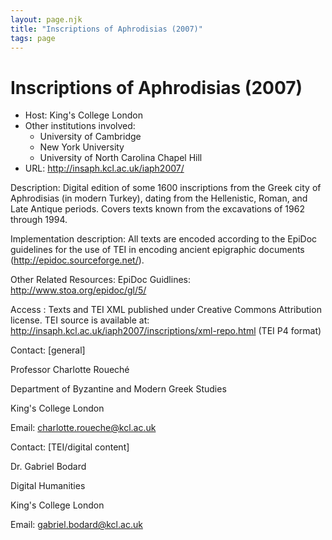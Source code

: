 ```yaml
---
layout: page.njk
title: "Inscriptions of Aphrodisias (2007)"
tags: page
---
```

# Inscriptions of Aphrodisias (2007)











* Host: King's College London
* Other institutions involved:
	+ University of Cambridge
	+ New York University
	+ University of North Carolina Chapel Hill
* URL: <http://insaph.kcl.ac.uk/iaph2007/>



Description:
 Digital edition of some 1600 inscriptions from the Greek city of Aphrodisias (in modern
 Turkey), dating from the Hellenistic, Roman, and Late Antique periods. Covers texts
 known from the excavations of 1962 through 1994.



Implementation description:
 All texts are encoded according to the EpiDoc guidelines for the use of TEI in encoding
 ancient epigraphic documents (<http://epidoc.sourceforge.net/>).



Other Related Resources:
 EpiDoc Guidlines: <http://www.stoa.org/epidoc/gl/5/>



Access :
 Texts and TEI XML published under Creative Commons Attribution license. TEI source
 is 
 available at: <http://insaph.kcl.ac.uk/iaph2007/inscriptions/xml-repo.html> (TEI P4 format)



Contact: [general]



Professor Charlotte Roueché


Department of Byzantine and Modern Greek Studies


King's College London


Email: [charlotte.roueche@kcl.ac.uk](mailto:charlotte.roueche@kcl.ac.uk)




Contact: [TEI/digital content]



Dr. Gabriel Bodard


Digital Humanities


King's College London


Email: [gabriel.bodard@kcl.ac.uk](mailto:gabriel.bodard@kcl.ac.uk)





